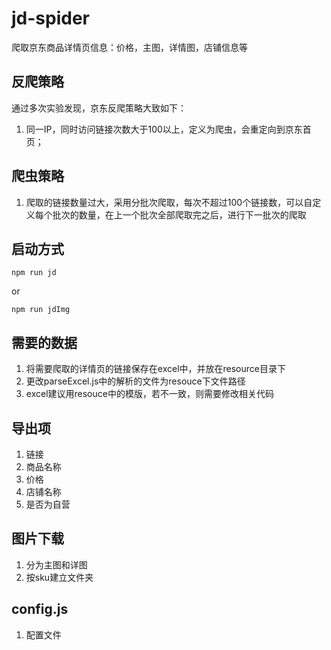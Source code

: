 # jd-spider
爬取京东商品详情页信息：价格，主图，详情图，店铺信息等

## 反爬策略
通过多次实验发现，京东反爬策略大致如下：
1. 同一IP，同时访问链接次数大于100以上，定义为爬虫，会重定向到京东首页；

## 爬虫策略
1. 爬取的链接数量过大，采用分批次爬取，每次不超过100个链接数，可以自定义每个批次的数量，在上一个批次全部爬取完之后，进行下一批次的爬取

## 启动方式

```
npm run jd
```
or
```
npm run jdImg
```

## 需要的数据
1. 将需要爬取的详情页的链接保存在excel中，并放在resource目录下
2. 更改parseExcel.js中的解析的文件为resouce下文件路径
3. excel建议用resouce中的模版，若不一致，则需要修改相关代码

## 导出项
1. 链接
2. 商品名称
3. 价格
3. 店铺名称
4. 是否为自营

## 图片下载
1. 分为主图和详图
3. 按sku建立文件夹

## config.js
1. 配置文件
